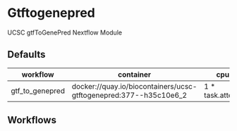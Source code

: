 # Gtftogenepred

UCSC gtfToGenePred Nextflow Module

## Defaults

| workflow | container | cpus | memory |
| --- | --- | --- | --- |
| gtf_to_genepred | docker://quay.io/biocontainers/ucsc-gtftogenepred:377--h35c10e6_2 | 1 * task.attempt | 1.GB.plus(2.GB * task.attempt) |

## Workflows
